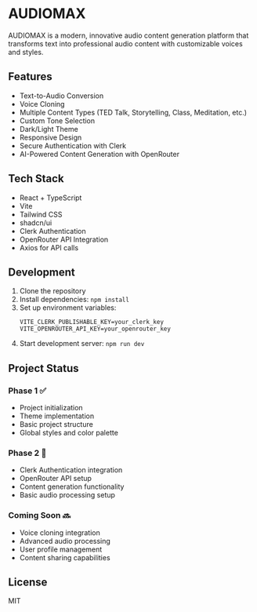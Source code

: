 # AUDIOMAX

AUDIOMAX is a modern, innovative audio content generation platform that transforms text into professional audio content with customizable voices and styles.

## Features

- Text-to-Audio Conversion
- Voice Cloning
- Multiple Content Types (TED Talk, Storytelling, Class, Meditation, etc.)
- Custom Tone Selection
- Dark/Light Theme
- Responsive Design
- Secure Authentication with Clerk
- AI-Powered Content Generation with OpenRouter

## Tech Stack

- React + TypeScript
- Vite
- Tailwind CSS
- shadcn/ui
- Clerk Authentication
- OpenRouter API Integration
- Axios for API calls

## Development

1. Clone the repository
2. Install dependencies: `npm install`
3. Set up environment variables:
   ```env
   VITE_CLERK_PUBLISHABLE_KEY=your_clerk_key
   VITE_OPENROUTER_API_KEY=your_openrouter_key
   ```
4. Start development server: `npm run dev`

## Project Status

### Phase 1 ✅
- Project initialization
- Theme implementation
- Basic project structure
- Global styles and color palette

### Phase 2 🚧
- Clerk Authentication integration
- OpenRouter API setup
- Content generation functionality
- Basic audio processing setup

### Coming Soon 🔜
- Voice cloning integration
- Advanced audio processing
- User profile management
- Content sharing capabilities

## License

MIT